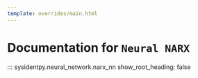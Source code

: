 ```yaml
---
template: overrides/main.html
---
```


# Documentation for `Neural NARX`

::: sysidentpy.neural_network.narx_nn
      show_root_heading: false